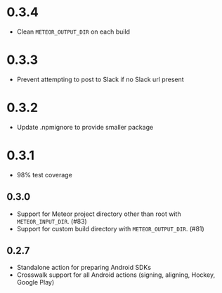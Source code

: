 # 0.3.4

* Clean `METEOR_OUTPUT_DIR` on each build

# 0.3.3

* Prevent attempting to post to Slack if no Slack url present

# 0.3.2

* Update .npmignore to provide smaller package

# 0.3.1

* 98% test coverage

## 0.3.0

* Support for Meteor project directory other than root with `METEOR_INPUT_DIR`. (#83)
* Support for custom build directory with `METEOR_OUTPUT_DIR`. (#81)

## 0.2.7

* Standalone action for preparing Android SDKs
* Crosswalk support for all Android actions (signing, aligning, Hockey, Google Play)
